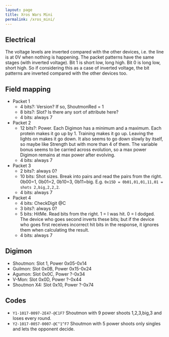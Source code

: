 ```yaml
---
layout: page
title: Xros Wars Mini
permalink: /xros_mini/
---
```


## Electrical

The voltage levels are inverted compared with the other devices, i.e. the line is at 0V when nothing is happening. The packet patterns have the same stages (with inverted voltage). Bit 1 is short low, long high. Bit 0 is long low, short high. So if considering this as a case of inverted voltage, the bit patterns are inverted compared with the other devices too.

## Field mapping

* Packet 1
  * 4 bits?: Version? If so, ShoutmonRed = 1
  * 8 bits?: Slot? Is there any sort of attribute here?
  * 4 bits: always 7
* Packet 2
  * 12 bits?: Power. Each Digimon has a minimum and a maximum. Each protein makes it go up by 1. Training makes it go up. Leaving the lights on makes it go down. It also seems to go down slowly by itself, so maybe like Strength but with more than 4 of them. The variable bonus seems to be carried across evolution, so a max power Digimon remains at max power after evolving.
  * 4 bits: always 7
* Packet 3
  * 2 bits?: always 0?
  * 10 bits: Shot sizes. Break into pairs and read the pairs from the right. 0b00=1, 0b01=2, 0b10=3, 0b11=big. E.g. `0x15D = 0b01,01,01,11,01 = shots 2,big,2,2,2`.
  * 4 bits: always 7
* Packet 4
  * 4 bits: CheckDigit @C
  * 3 bits?: always 0?
  * 5 bits: HitMe. Read bits from the right. 1 = I was hit. 0 = I dodged. The device who goes second inverts these bits; but if the device who goes first receives incorrect hit bits in the response, it ignores them when calculating the result.
  * 4 bits: always 7

## Digimon

* Shoutmon: Slot 1, Power 0x05-0x14
* Guilmon: Slot 0x0B, Power 0x15-0x24
* Agumon: Slot 0x0C, Power ?-0x34
* V-Mon: Slot 0x0D, Power ?-0x44
* Shoutmon X4: Slot 0x10, Power ?-0x74

## Codes

* `Y1-1017-0097-2E47-@C1F7` Shoutmon with 9 power shoots 1,2,3,big,3 and loses every round.
* `Y2-1017-0057-0007-@C^1^F7` Shoutmon with 5 power shoots only singles and lets the opponent decide.


